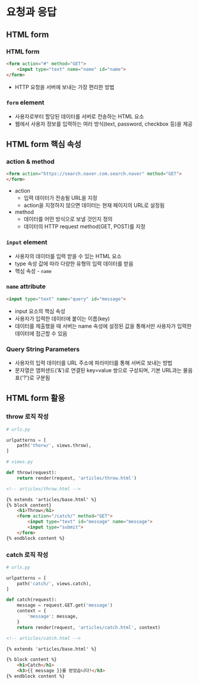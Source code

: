 # 요청과 응답
## HTML form
### HTML form
```HTML
<form action="#" method="GET">
    <input type="text" name="name" id="name">
</form>
```
- HTTP 요청을 서버에 보내는 가장 편리한 방법

### `form` element
- 사용자로부터 할당된 데이터를 서버로 전송하는 HTML 요소
- 웹에서 사용자 정보를 입력하는 여러 방식(text, password, checkbox 등)을 제공

## HTML form 핵심 속성
### action & method
```HTML
<form action="https://search.naver.com.search.naver" method="GET">
</form>
```
- action
    - 입력 데이터가 전송될 URL을 지정
    - action을 지정하지 않으면 데이터는 현재 페이지의 URL로 설정됨
- method
    - 데이터를 어떤 방식으로 보낼 것인지 정의
    - 데이터의 HTTP request method(GET, POST)를 지정

### `input` element
- 사용자의 데이터를 입력 받을 수 있는 HTML 요소
- type 속성 값에 따라 다양한 유형의 입력 데이터를 받음
- 핵심 속성 - `name`

### `name` attribute
```HTML
<input type="text" name="query" id="message">
```
- input 요소의 핵심 속성
- 사용자가 입력한 데이터에 붙이는 이름(key)
- 데이터를 제출했을 때 서버는 name 속성에 설정된 값을 통해서만 사용자가 입력한 데이터에 접근할 수 있음

### Query String Parameters
- 사용자의 입력 데이터를 URL 주소에 파라미터를 통해 서버로 보내는 방법
- 문자열은 앰퍼샌드('&')로 연결된 key=value 쌍으로 구성되며, 기본 URL과는 물음표('?')로 구분됨

## HTML form 활용
### throw 로직 작성
```python
# urls.py

urlpatterns = [
    path('thorw/', views.throw),
]
```
```python
# views.py

def throw(request):
    return render(request, 'articles/throw.html')
```
```HTML
<!-- articles/throw.html -->

{% extends 'articles/base.html' %}
{% block content}
    <h1>Throw</h1>
    <form action="/catch/" method="GET">
        <input type="text" id="message" name="message">
        <input type="submit">
    </form>
{% endblock content %}
```

### catch 로직 작성
```python
# urls.py

urlpatterns = [
    path('catch/', views.catch),
]
```
```python
def catch(request):
    message = request.GET.get('message')
    context = {
        'message': message,
    }
    return render(request, 'articles/catch.html', context)
```
```HTML
<!-- articles/catch.html -->

{% extends 'articles/base.html' %}

{% block content %}
    <h1>Catch</h1>
    <h3>{{ message }}를 받았습니다!</h3>
{% endblock content %}
```